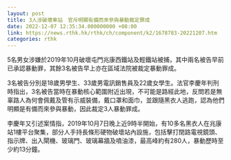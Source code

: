 ```yaml
---
layout: post
title: 3人涉破壞車站　官斥明顯有備而來參與暴動裁定罪成
date: 2022-12-07 12:35:34.000000000 +08:00
link: https://news.rthk.hk/rthk/ch/component/k2/1678783-20221207.htm
categories: rthk
---
```


5名男女涉嫌於2019年10月破壞屯門兆康西鐵站及輕鐵站被捕，其中兩名被告早前已承認暴動罪，其餘3名被告早上亦在區域法院被裁定暴動罪成。

3名被告分別是18歲男學生、33歲男電訊銷售員及22歲女學生。法官李慶年判刑時指出，3名被告當時在暴動核心範圍附近出現，不可能是路經此地，反問若是無辜路人為何會佩戴及管有示威裝備，戴口罩和面巾，並跟隨黑衣人逃跑，認為他們明顯是有備而來參與暴動，因此裁定3人暴動罪成。

李慶年又引述案情指，2019年10月7日晚上近9時半開始，有10多名黑衣人在兆康站1樓平台聚集，部分人手持長條形硬物破壞站內設施，包括擊打閉路電視鏡頭、指示牌、出入閘機、玻璃門、玻璃幕牆及噴油漆，最高峰約有280人，暴動歷時至少約13分鐘。
